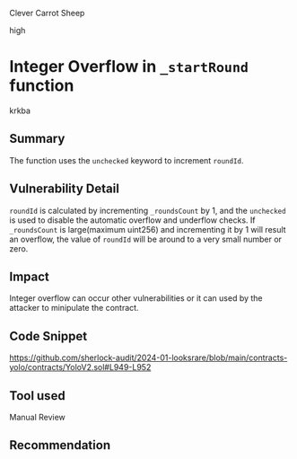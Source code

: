 Clever Carrot Sheep

high

# Integer Overflow in `_startRound` function

krkba
## Summary
The function uses the `unchecked` keyword to increment `roundId`.
## Vulnerability Detail
`roundId` is calculated by incrementing  `_roundsCount` by 1, and the `unchecked` is used to disable the automatic overflow and underflow checks.
If `_roundsCount` is large(maximum uint256) and incrementing it by 1 will result an overflow, the value of `roundId` will be around to a very small number or zero.
## Impact
Integer overflow can occur other vulnerabilities or it can used by the attacker to minipulate the contract. 
## Code Snippet
https://github.com/sherlock-audit/2024-01-looksrare/blob/main/contracts-yolo/contracts/YoloV2.sol#L949-L952
## Tool used

Manual Review

## Recommendation